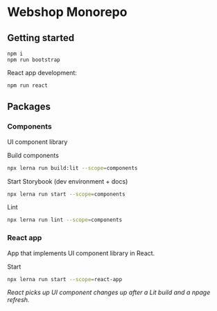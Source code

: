 # Webshop Monorepo

## Getting started

```
npm i
npm run bootstrap
```

React app development:

```
npm run react
```

## Packages

### Components

UI component library

Build components

```bash
npx lerna run build:lit --scope=components
```

Start Storybook (dev environment + docs)

```bash
npx lerna run start --scope=components
```

Lint

```bash
npx lerna run lint --scope=components
```

### React app

App that implements UI component library in React.

Start

```bash
npx lerna run start --scope=react-app
```

_React picks up UI component changes up after a Lit build and a npage refresh._

